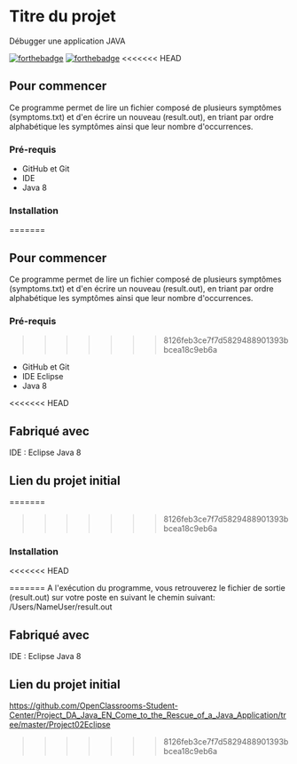 # Titre du projet
Débugger une application JAVA

[![forthebadge](http://forthebadge.com/images/badges/built-with-love.svg)](http://forthebadge.com)  [![forthebadge](http://forthebadge.com/images/badges/powered-by-electricity.svg)](http://forthebadge.com)
<<<<<<< HEAD

## Pour commencer

Ce programme permet de lire un fichier composé de plusieurs symptômes (symptoms.txt) et d'en écrire un nouveau (result.out), en triant par ordre alphabétique les symptômes ainsi que leur nombre d'occurrences.

### Pré-requis

- GitHub et Git
- IDE
- Java 8


### Installation
=======

## Pour commencer

Ce programme permet de lire un fichier composé de plusieurs symptômes (symptoms.txt) et d'en écrire un nouveau (result.out), en triant par ordre alphabétique les symptômes ainsi que leur nombre d'occurrences.

### Pré-requis
>>>>>>> 8126feb3ce7f7d5829488901393bbcea18c9eb6a

- GitHub et Git
- IDE Eclipse
- Java 8

<<<<<<< HEAD
## Fabriqué avec

IDE : Eclipse
Java 8

## Lien du projet initial
=======
>>>>>>> 8126feb3ce7f7d5829488901393bbcea18c9eb6a

### Installation

<<<<<<< HEAD






=======
A l'exécution du programme, vous retrouverez le fichier de sortie (result.out) sur votre poste en suivant le chemin suivant: /Users/NameUser/result.out

## Fabriqué avec

IDE : Eclipse
Java 8

## Lien du projet initial

https://github.com/OpenClassrooms-Student-Center/Project_DA_Java_EN_Come_to_the_Rescue_of_a_Java_Application/tree/master/Project02Eclipse
>>>>>>> 8126feb3ce7f7d5829488901393bbcea18c9eb6a
